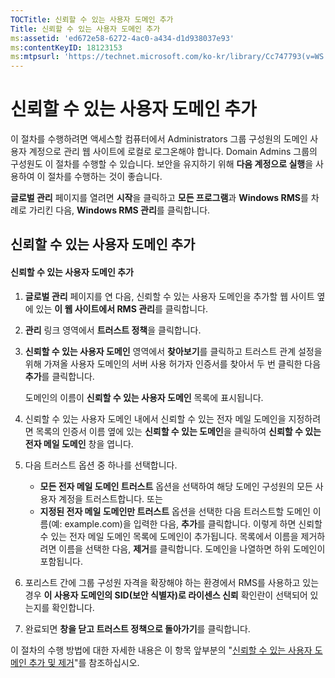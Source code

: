 ```yaml
---
TOCTitle: 신뢰할 수 있는 사용자 도메인 추가
Title: 신뢰할 수 있는 사용자 도메인 추가
ms:assetid: 'ed672e58-6272-4ac0-a434-d1d938037e93'
ms:contentKeyID: 18123153
ms:mtpsurl: 'https://technet.microsoft.com/ko-kr/library/Cc747793(v=WS.10)'
---
```


신뢰할 수 있는 사용자 도메인 추가
=================================

이 절차를 수행하려면 액세스할 컴퓨터에서 Administrators 그룹 구성원의 도메인 사용자 계정으로 관리 웹 사이트에 로컬로 로그온해야 합니다. Domain Admins 그룹의 구성원도 이 절차를 수행할 수 있습니다. 보안을 유지하기 위해 **다음 계정으로 실행**을 사용하여 이 절차를 수행하는 것이 좋습니다.

**글로벌 관리** 페이지를 열려면 **시작**을 클릭하고 **모든 프로그램**과 **Windows RMS**를 차례로 가리킨 다음, **Windows RMS 관리**를 클릭합니다.

신뢰할 수 있는 사용자 도메인 추가
---------------------------------

#### 신뢰할 수 있는 사용자 도메인 추가

1.  **글로벌 관리** 페이지를 연 다음, 신뢰할 수 있는 사용자 도메인을 추가할 웹 사이트 옆에 있는 **이 웹 사이트에서 RMS 관리**를 클릭합니다.

2.  **관리** 링크 영역에서 **트러스트 정책**을 클릭합니다.

3.  **신뢰할 수 있는 사용자 도메인** 영역에서 **찾아보기**를 클릭하고 트러스트 관계 설정을 위해 가져올 사용자 도메인의 서버 사용 허가자 인증서를 찾아서 두 번 클릭한 다음 **추가**를 클릭합니다.

    도메인의 이름이 **신뢰할 수 있는 사용자 도메인** 목록에 표시됩니다.

4.  신뢰할 수 있는 사용자 도메인 내에서 신뢰할 수 있는 전자 메일 도메인을 지정하려면 목록의 인증서 이름 옆에 있는 **신뢰할 수 있는 도메인**을 클릭하여 **신뢰할 수 있는 전자 메일 도메인** 창을 엽니다.

5.  다음 트러스트 옵션 중 하나를 선택합니다.

    -   **모든 전자 메일 도메인 트러스트** 옵션을 선택하여 해당 도메인 구성원의 모든 사용자 계정을 트러스트합니다.
        또는
    -   **지정된 전자 메일 도메인만 트러스트** 옵션을 선택한 다음 트러스트할 도메인 이름(예: example.com)을 입력한 다음, **추가**를 클릭합니다. 이렇게 하면 신뢰할 수 있는 전자 메일 도메인 목록에 도메인이 추가됩니다. 목록에서 이름을 제거하려면 이름을 선택한 다음, **제거**를 클릭합니다. 도메인을 나열하면 하위 도메인이 포함됩니다.

6.  포리스트 간에 그룹 구성원 자격을 확장해야 하는 환경에서 RMS를 사용하고 있는 경우 **이 사용자 도메인의 SID(보안 식별자)로 라이센스 신뢰** 확인란이 선택되어 있는지를 확인합니다.

7.  완료되면 **창을 닫고 트러스트 정책으로 돌아가기**를 클릭합니다.

이 절차의 수행 방법에 대한 자세한 내용은 이 항목 앞부분의 "[신뢰할 수 있는 사용자 도메인 추가 및 제거](https://technet.microsoft.com/7c440b15-01c4-49f1-b43c-00f67f3388c1)"를 참조하십시오.
